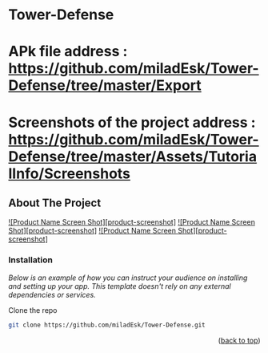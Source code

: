 # Tower-Defense

# APk file address : https://github.com/miladEsk/Tower-Defense/tree/master/Export

# Screenshots of the project address : https://github.com/miladEsk/Tower-Defense/tree/master/Assets/TutorialInfo/Screenshots

<!-- ABOUT THE PROJECT -->
## About The Project

[![Product Name Screen Shot][product-screenshot]](https://github.com/miladEsk/Tower-Defense/blob/master/Assets/TutorialInfo/Screenshots/Screenshot%201.png)
[![Product Name Screen Shot][product-screenshot]](https://github.com/miladEsk/Tower-Defense/blob/master/Assets/TutorialInfo/Screenshots/Screenshot%202.png)
[![Product Name Screen Shot][product-screenshot]](https://github.com/miladEsk/Tower-Defense/blob/master/Assets/TutorialInfo/Screenshots/Screenshot%203.png)

### Installation

_Below is an example of how you can instruct your audience on installing and setting up your app. This template doesn't rely on any external dependencies or services._

Clone the repo
   ```sh
   git clone https://github.com/miladEsk/Tower-Defense.git
   ```
<p align="right">(<a href="#readme-top">back to top</a>)</p> 
